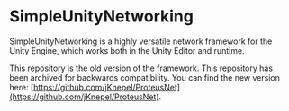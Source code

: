 # SimpleUnityNetworking

SimpleUnityNetworking is a highly versatile network framework for the Unity Engine, which works both in the Unity Editor and runtime.

This repository is the old version of the framework. This repository has been archived for backwards compatibility. You can find the new version here: [https://github.com/jKnepel/ProteusNet](https://github.com/jKnepel/ProteusNet).
